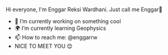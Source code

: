 Hi everyone, I'm Enggar Reksi Wardhani. Just call me Enggar🙌
- 🔭 I’m currently working on something cool 
- 🌍 I’m currently learning Geophysics 
- 📫 How to reach me: @enggarrw
- NICE TO MEET YOU 😊


